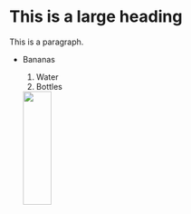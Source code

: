 <!doctype html>
<html>
  <head>
    <title>HTML Page</title>
  </head>
  <body>
  <h1>This is a large heading</h1>
  <P>This is a paragraph.</p>
  <ul>
    <Li>Bananas</Li>
      <ol>
       <Li>Water</Li>
       <Li>Bottles</Li>
      </ol>
      <img src="http://mamapeggy.com/WordPress/wp-content/uploads/2012/02/newpotatosalad2.jpg" width="50" height="200">
 </body>
</html>
